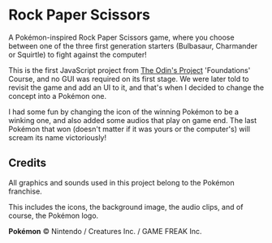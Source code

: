 # Rock Paper Scissors

A Pokémon-inspired Rock Paper Scissors game, where you choose between one of the three first generation starters (Bulbasaur, Charmander or Squirtle) to fight against the computer!

This is the first JavaScript project from [The Odin's Project](https://www.theodinproject.com/) 'Foundations' Course, and no GUI was required on its first stage. We were later told to revisit the game and add an UI to it, and that's when I decided to change the concept into a Pokémon one.

I had some fun by changing the icon of the winning Pokémon to be a winking one, and also added some audios that play on game end. The last Pokémon that won (doesn't matter if it was yours or the computer's) will scream its name victoriously!

## Credits

All graphics and sounds used in this project belong to the Pokémon franchise.

This includes the icons, the background image, the audio clips, and of course, the Pokémon logo.

**Pokémon** © Nintendo / Creatures Inc. / GAME FREAK Inc.
